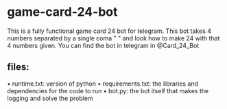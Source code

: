 # game-card-24-bot

This is a fully functional game card 24 bot for telegram. This bot takes  4 numbers separated by a single coma " " and look how to make 24 with that 4 numbers given. You can find the bot in telegram in @Card_24_Bot

## files:

• runtime.txt: version of python
• requirements.txt: the libraries and dependencies for the code to run
• bot.py: the bot itself that makes the logging and solve the problem


